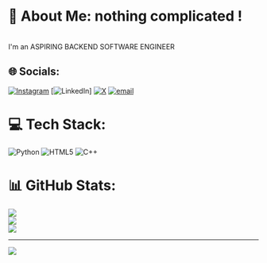 # 💫 About Me: nothing complicated !
<br style="color: blue; font-size: 100px;">I'm an ASPIRING BACKEND SOFTWARE ENGINEER<br>


## 🌐 Socials:
[![Instagram](https://img.shields.io/badge/Instagram-%23E4405F.svg?logo=Instagram&logoColor=white)](https://instagram.com/@rexyy.nvm) [![LinkedIn](https://img.shields.io/badge/LinkedIn-%230077B5.svg?logo=linkedin&logoColor=white)] [![X](https://img.shields.io/badge/X-black.svg?logo=X&logoColor=white)](https://x.com/@rexyy.nvm) [![email](https://img.shields.io/badge/Email-D14836?logo=gmail&logoColor=white)](mailto:kofirexnyarko@gmail.com) 

# 💻 Tech Stack:
![Python](https://img.shields.io/badge/python-3670A0?style=for-the-badge&logo=python&logoColor=ffdd54) ![HTML5](https://img.shields.io/badge/html5-%23E34F26.svg?style=for-the-badge&logo=html5&logoColor=white) ![C++](https://img.shields.io/badge/c++-%2300599C.svg?style=for-the-badge&logo=c%2B%2B&logoColor=white)
# 📊 GitHub Stats:
![](https://github-readme-stats.vercel.app/api?username=rexyy18&theme=dark&hide_border=false&include_all_commits=true&count_private=true)<br/>
![](https://nirzak-streak-stats.vercel.app/?user=rexyy18&theme=dark&hide_border=false)<br/>
![](https://github-readme-stats.vercel.app/api/top-langs/?username=rexyy18&theme=dark&hide_border=false&include_all_commits=true&count_private=true&layout=compact)

---
[![](https://visitcount.itsvg.in/api?id=rexyy18&icon=0&color=0)](https://visitcount.itsvg.in)

<!-- Proudly created with GPRM ( https://gprm.itsvg.in ) -->
